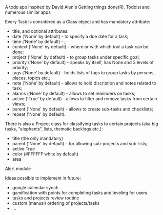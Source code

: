 A todo app inspired by David Alen's Getting things done(R), Todoist and numerous similar apps

Every Task is considered as a Class object and has mandatory attribute:
- title,
and optional attributes:
- date ('None' by default) - to specify a due date for a task;
- time ('None' by default) - ;
- context ('None' by default) - where or with which tool a task can be done;
- project ('None' by default) - to group tasks under specific goal;
- priority ('None' by default) - speaks by itself, has None and 3 levels of priority;
- tags ('None' by default) - holds lists of tags to group tasks by persons, places, topics etc.;
- note ('None' by default) - allows to hold discription and notes related to task;
- alarms ('None' by default) - allows to set reminders on tasks;
- active ('True' by default) - allows to filter and remove tasks from certain views;
- parent ('None' by default) - allows to create sub-tasks and checklists;
- repeat ('None' by default).

There is also a Project class for classifying tasks to certain projects (aka big tasks, "elephants", lists, thematic backlogs etc.):
- title (the only mandatory)
- parent ('None' by default) - for allowing sub-projects and sub-lists;
- active True
- color (#FFFFFF white by default)
- area


Alert module





Ideas possible to implement in future:
- google calendar synch
- gamification with points for completing tasks and leveling for users
- tasks and projects review routine
- custom (manual) ordering of projects/tasks
- ...